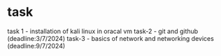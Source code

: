 # task
task 1 - installation of kali linux in oracal vm 
task-2 - git and github (deadline:3/7/2024)
task-3 - basics of network and networking devices (deadline:9/7/2024)
